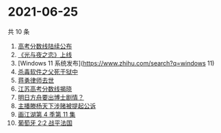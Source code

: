 # 2021-06-25

共 10 条

<!-- BEGIN -->
<!-- 最后更新时间 Fri Jun 25 2021 09:53:26 GMT+0800 (China Standard Time) -->

1. [高考分数线陆续公布](https://www.zhihu.com/search?q=高考分数线)
2. [《光与夜之恋》上线](https://www.zhihu.com/search?q=光与夜之恋)
3. [Windows 11 系统发布](https://www.zhihu.com/search?q=windows 11)
4. [杀毒软件之父死于狱中](https://www.zhihu.com/search?q=杀毒软件之父)
5. [蒋勇律师去世](https://www.zhihu.com/search?q=蒋勇)
6. [江苏高考分数线揭晓](https://www.zhihu.com/search?q=江西高考)
7. [明日方舟要出博士剧情？](https://www.zhihu.com/search?q=明日方舟)
8. [主播滕杨天下涉赌被提起公诉](https://www.zhihu.com/search?q=滕杨天下)
9. [画江湖第 4 季第 11 集](https://www.zhihu.com/search?q=画江湖之不良人)
10. [葡萄牙 2:2 战平法国](https://www.zhihu.com/search?q=葡萄牙队)

<!-- END -->
